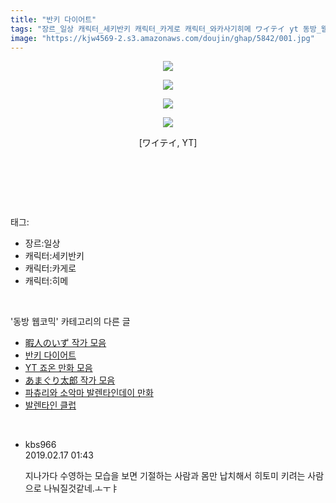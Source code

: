 ```yaml
---
title: "반키 다이어트"
tags: "장르_일상 캐릭터_세키반키 캐릭터_카게로 캐릭터_와카사기히메 ワイテイ yt 동방_웹코믹"
image: "https://kjw4569-2.s3.amazonaws.com/doujin/ghap/5842/001.jpg"
---
```

<div class="article">
<p style="text-align: center; clear: none; float: none;"><img src="{{ site.imgserver9 }}/ghap/5842/001.jpg"/></p>
<p style="text-align: center; clear: none; float: none;"><img src="{{ site.imgserver9 }}/ghap/5842/002.jpg"/></p>
<p style="text-align: center; clear: none; float: none;"><img src="{{ site.imgserver9 }}/ghap/5842/003.jpg"/></p>
<p style="text-align: center; clear: none; float: none;"><img src="{{ site.imgserver9 }}/ghap/5842/004.jpg"/></p>
<p style="text-align: center; clear: none; float: none;">[ワイテイ, YT]</p>
<p style="text-align: center; clear: none; float: none;"><br/></p>
<p><br/></p>
</div><br/>
<div class="tagTrail">
<p>태그: </p>
<ul>
<li>장르:일상</li>
<li>캐릭터:세키반키</li>
<li>캐릭터:카게로</li>
<li>캐릭터:히메</li>
</ul>
</div><br/>
<div class="another">
<p>'동방 웹코믹' 카테고리의 다른 글</p>
<ul>
<li><a href="/ghap_5844">暇人のいず 작가 모음</a></li>
<li><a href="/ghap_5842">반키 다이어트</a></li>
<li><a href="/ghap_5841">YT 죠온 만화 모음</a></li>
<li><a href="/ghap_5837">あまぐり太郎 작가 모음</a></li>
<li><a href="/ghap_5836">파츄리와 소악마 발렌타인데이 만화</a></li>
<li><a href="/ghap_5827">발렌타인 클럽</a></li>
</ul>
</div><br/>
<div class="comment">
<ul>
<li class="cb_thumb_off" id="comment15435473">
<div class="cb_comment_area">
<div class="cb_info_area">
<div class="cb_section">
<span class="cb_nick_name">kbs966</span>
</div>
<div class="cb_section">
<span class="cb_date">2019.02.17 01:43 </span>
</div>
</div>
<div class="cb_dsc_comment">
<p class="cb_dsc">
											지나가다 수영하는 모습을 보면 기절하는 사람과 몸만 납치해서 히토미 키려는 사람으로 나눠질것같네.ㅗㅜㅑ
										</p>
</div>
</div></li>
</ul>
</div><br/>
